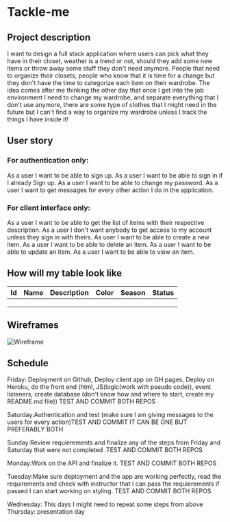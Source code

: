 # Tackle-me

## Project description

I want to design a full stack application where users can pick what they have in their closet, weather is a trend or not, should they add some new items or throw away some stuff they don't need anymore. People that need to organize their closets, people who know that it is time for a change but they don't have the time to categorize each item on their wardrobe. The idea comes after me thinking the other day that once I get into the job environment I need to change my wardrobe, and separate everything that I don't use anymore, there are some type of clothes that I might need in the future but I can't find a way to organize my wardrobe unless I track the things I have inside it!

## User story

### For authentication only:

As a user I want to be able to sign up.
As a user I want to be able to sign in if I already Sign up.
As a user I want to be able to change my password.
As a user I want to get messages for every other action I do in the application.

### For client interface only:

As a user I want to be able to get the list of items with their respective description.
As a user I don't want anybody to get access to my account unless they sign in with theirs.
As user I want to be able to create a new item.
As a user I want to be able to delete an item.
As a user I want to be able to update an item.
As a user I want to be able to view an item.

## How will my table look like

| Id| Name|  Description | Color  | Season  | Status |
|---|---|---|---|---| ---|
|   |   |   |   |   |    |
|   |   |   |   |   |    |
|   |   |   |   |   |    |

## Wireframes
![Wireframe](https://i.imgur.com/Fzr9dLQ.png)

## Schedule

Friday: Deployment on Github, Deploy client app on GH pages, Deploy on Heroku, do the front end (html, JS(logic(work with pseudo code)), event listeners, create database (don't know how and where to start, create my README.md file)) TEST AND COMMIT BOTH REPOS

Saturday:Authentication and test (make sure I am giving messages to the users for every action)TEST AND COMMIT IT CAN BE ONE BUT PREFERABLY BOTH

Sunday:Review requierements and finalize any of the steps from Friday and Saturday that were not completed .TEST AND COMMIT BOTH REPOS

Monday:Work on the API and finalize it. TEST AND COMMIT BOTH REPOS

Tuesday:Make sure deployment and the app are working perfectly, read the requirements and check with instructor that I can pass the requierements if passed I can start working on styling. TEST AND COMMIT BOTH REPOS

Wednesday: This days I might need to repeat some steps from above
Thursday: presentation day
